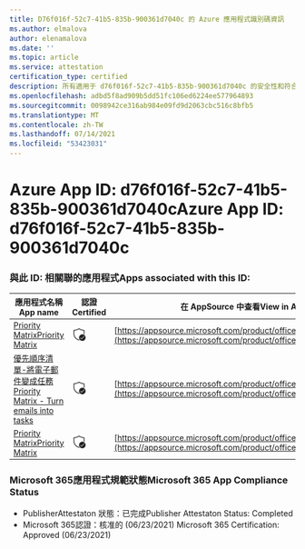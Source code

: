 ```yaml
---
title: D76f016f-52c7-41b5-835b-900361d7040c 的 Azure 應用程式識別碼資訊
ms.author: elmalova
author: elenamalova
ms.date: ''
ms.topic: article
ms.service: attestation
certification_type: certified
description: 所有適用于 d76f016f-52c7-41b5-835b-900361d7040c 的安全性和符合性資訊資訊。
ms.openlocfilehash: adbd5f8ad909b5dd51fc106ed6224ee577964893
ms.sourcegitcommit: 0098942ce316ab984e09fd9d2063cbc516c8bfb5
ms.translationtype: MT
ms.contentlocale: zh-TW
ms.lasthandoff: 07/14/2021
ms.locfileid: "53423031"
---
```

# <a name="azure-app-id-d76f016f-52c7-41b5-835b-900361d7040c"></a><span data-ttu-id="133b6-103">Azure App ID: d76f016f-52c7-41b5-835b-900361d7040c</span><span class="sxs-lookup"><span data-stu-id="133b6-103">Azure App ID: d76f016f-52c7-41b5-835b-900361d7040c</span></span>


### <a name="apps-associated-with-this-id"></a><span data-ttu-id="133b6-104">與此 ID: 相關聯的應用程式</span><span class="sxs-lookup"><span data-stu-id="133b6-104">Apps associated with this ID:</span></span>
| <span data-ttu-id="133b6-105">**應用程式名稱**</span><span class="sxs-lookup"><span data-stu-id="133b6-105">**App name**</span></span> | <span data-ttu-id="133b6-106">**認證**</span><span class="sxs-lookup"><span data-stu-id="133b6-106">**Certified**</span></span> | <span data-ttu-id="133b6-107">**在 AppSource 中查看**</span><span class="sxs-lookup"><span data-stu-id="133b6-107">**View in AppSource**</span></span> |
|-|-|-|
| [<span data-ttu-id="133b6-108">Priority Matrix</span><span class="sxs-lookup"><span data-stu-id="133b6-108">Priority Matrix</span></span>](https://docs.microsoft.com/en-us/microsoft-365-app-certification/forward/WA104382005) | <img alt="Certified application badge" src="../media/certified-badge.png" height="25" width="25" /> | [https://appsource.microsoft.com/product/office/WA104382005](https://appsource.microsoft.com/product/office/WA104382005) |
| [<span data-ttu-id="133b6-109">優先順序清單-將電子郵件變成任務</span><span class="sxs-lookup"><span data-stu-id="133b6-109">Priority Matrix - Turn emails into tasks</span></span>](https://docs.microsoft.com/en-us/microsoft-365-app-certification/forward/WA104381735) | <img alt="Certified application badge" src="../media/certified-badge.png" height="25" width="25" /> | [https://appsource.microsoft.com/product/office/WA104381735](https://appsource.microsoft.com/product/office/WA104381735) |
| [<span data-ttu-id="133b6-110">Priority Matrix</span><span class="sxs-lookup"><span data-stu-id="133b6-110">Priority Matrix</span></span>](https://docs.microsoft.com/en-us/microsoft-365-app-certification/forward/appfluenceinc.m_pm_msft) | <img alt="Certified application badge" src="../media/certified-badge.png" height="25" width="25" /> | [https://appsource.microsoft.com/product/office/appfluenceinc.m_pm_msft](https://appsource.microsoft.com/product/office/appfluenceinc.m_pm_msft) |

### <a name="microsoft-365-app-compliance-status"></a><span data-ttu-id="133b6-111">Microsoft 365應用程式規範狀態</span><span class="sxs-lookup"><span data-stu-id="133b6-111">Microsoft 365 App Compliance Status</span></span>
- <span data-ttu-id="133b6-112">PublisherAttestaton 狀態：已完成</span><span class="sxs-lookup"><span data-stu-id="133b6-112">Publisher Attestaton Status: Completed</span></span>
- <span data-ttu-id="133b6-113">Microsoft 365認證：核准的 (06/23/2021) </span><span class="sxs-lookup"><span data-stu-id="133b6-113">Microsoft 365 Certification: Approved (06/23/2021)</span></span>
